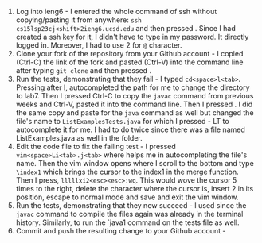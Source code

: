 1. Log into ieng6 - I entered the whole command of ssh without copying/pasting it from anywhere: `ssh cs15lsp23cj<shift>2ieng6.ucsd.edu` and then pressed <enter>. 
Since I had created a ssh key for it, I didn't have to type in my password. It directly logged in. Moreover, I had to use <shift>2 for `@` character.
2. Clone your fork of the repository from your Github account - I copied (Ctrl-C) the link of the fork and pasted (Ctrl-V) into the command line after typing `git clone` and then pressed <enter>.
3. Run the tests, demonstrating that they fail - I typed `cd<space>l<tab>`. Pressing <tab> after l, autocompleted the path for me to change the directory to lab7. Then I pressed Ctrl-C to copy the `javac` command from previous weeks and Ctrl-V, pasted it into the command line. Then I pressed <enter>. I did the same copy and paste for the `java` command as well but changed the file's name to `ListExamplesTests.java` for which I pressed - L<tab>T<tab> to autocomplete it for me. I had to do <tab> twice since there was a file named ListExamples.java as well in the folder.
4. Edit the code file to fix the failing test - I pressed `vim<space>Li<tab>.j<tab>` where <tab> helps me in autocompleting the file's name. Then the vim window opens where I scroll to the bottom and type `\index1` which brings the cursor to the index1 in the merge function. Then I press, `lllllxi2<esc><esc>:wq`. This would wove the cursor 5 times to the right, delete the character where the cursor is, insert 2 in its position, escape to normal mode and save and exit the vim window.
5. Run the tests, demonstrating that they now succeed - I used <up><up><up><enter> since the `javac` command to compile the files again was already in the terminal history. Similarly, <up><up><up><enter> to run the `java1 command on the tests file as well.
6. Commit and push the resulting change to your Github account - 

  
